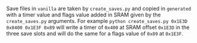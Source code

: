 Save files in `vanilla` are taken by `create_saves.py` and copied in `generated` with a timer value and flags value added in SRAM given by the `create_saves.py` arguments. For example `python create_saves.py 0x1E3D 0x0400 0x1E3F 0x89` will write a timer of `0x400` at SRAM offset `0x1E3D` in the three save slots and will do the same for a flags value of `0x89` at `0x1E3F`.